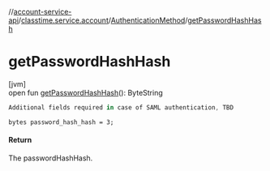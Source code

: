 //[account-service-api](../../../index.md)/[classtime.service.account](../index.md)/[AuthenticationMethod](index.md)/[getPasswordHashHash](get-password-hash-hash.md)

# getPasswordHashHash

[jvm]\
open fun [getPasswordHashHash](get-password-hash-hash.md)(): ByteString

```kotlin
Additional fields required in case of SAML authentication, TBD

```
`bytes password_hash_hash = 3;`

#### Return

The passwordHashHash.
